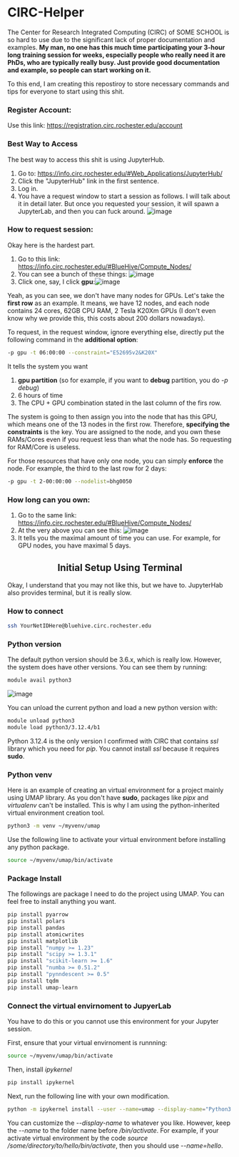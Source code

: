 # CIRC-Helper
The Center for Research Integrated Computing (CIRC) of SOME SCHOOL is so hard to use due to the significant lack of proper documentation and examples. **My man, no one has this much time participating your 3-hour long training session for weeks, especially people who really need it are PhDs, who are typically really busy. Just provide good documentation and example, so people can start working on it.**

To this end, I am creating this repostiroy to store necessary commands and tips for everyone to start using this shit. 

### Register Account:
Use this link: https://registration.circ.rochester.edu/account

### Best Way to Access
The best way to access this shit is using JupyterHub.
1. Go to: https://info.circ.rochester.edu/#Web_Applications/JupyterHub/
2. Click the "JupyterHub" link in the first sentence.
3. Log in.
4. You have a request window to start a session as follows. I will talk about it in detail later. But once you requested your session, it will spawn a JupyterLab, and then you can fuck around.
![image](https://github.com/user-attachments/assets/ad3bffcf-31c6-4f45-a109-3771d8ca412e)


### How to request session:
Okay here is the hardest part.
1. Go to this link: https://info.circ.rochester.edu/#BlueHive/Compute_Nodes/
2. You can see a bunch of these things: ![image](https://github.com/user-attachments/assets/142cd412-b250-46af-bb20-4f337abef652)
3. Click one, say, I click **gpu**:![image](https://github.com/user-attachments/assets/98acb67a-5439-449c-a319-6bd0e2eaea3d)

Yeah, as you can see, we don't have many nodes for GPUs. Let's take the **first row** as an example. It means, we have 12 nodes, and each node contains 24 cores, 62GB CPU RAM, 2 Tesla K20Xm GPUs (I don't even know why we provide this, this costs about 200 dollars nowadays). 

To request, in the request window, ignore everything else, directly put the following command in the **additional option**:

```bash
-p gpu -t 06:00:00 --constraint="E52695v2&K20X"
```
It tells the system you want
1. **gpu partition** (so for example, if you want to **debug** partition, you do *-p debug*)
2. 6 hours of time
3. The CPU + GPU combination stated in the last column of the firs row.

The system is going to then assign you into the node that has this GPU, which means one of the 13 nodes in the first row. Therefore, **specifying the constraints** is the key.  You are assigned to the node, and you own these RAMs/Cores even if you request less than what the node has. So requesting for RAM/Core is useless. 

For those resources that have only one node, you can simply **enforce** the node. For example, the third to the last row for 2 days:
```bash
-p gpu -t 2-00:00:00 --nodelist=bhg0050
```

### How long can you own:
1. Go to the same link: https://info.circ.rochester.edu/#BlueHive/Compute_Nodes/
2. At the very above you can see this:
![image](https://github.com/user-attachments/assets/fcd89fea-2bfc-452b-a311-c74f3172a7a5)
3. It tells you the maximal amount of time you can use. For example, for GPU nodes, you have maximal 5 days. 


<div align="center">
  
## Initial Setup Using Terminal
  
</div>

Okay, I understand that you may not like this, but we have to. JupyterHab also provides terminal, but it is really slow. 

### How to connect
```bash
ssh YourNetIDHere@bluehive.circ.rochester.edu
```

### Python version
The default python version should be 3.6.x, which is really low. However, the system does have other versions. You can see them by running:
```bash
module avail python3
```
![image](https://github.com/user-attachments/assets/b805657f-8619-4dc3-89a3-1192d22bf5bf)

You can unload the current python and load a new python version with:
```bash
module unload python3
module load python3/3.12.4/b1
```

Python 3.12.4 is the only version I confirmed with CIRC that contains *ssl* library which you need for *pip*. You cannot install *ssl* because it requires **sudo**. 

### Python venv
Here is an example of creating an virtual environment for a project mainly using UMAP library. As you don't have **sudo**, packages like *pipx* and *virtualenv* can't be installed. This is why I am using the python-inherited virtual environment creation tool. 
```bash
python3 -m venv ~/myvenv/umap
```
Use the following line to activate your virtual environment before installing any python package. 
```bash
source ~/myvenv/umap/bin/activate
```

### Package Install
The followings are package I need to do the project using UMAP. You can feel free to install anything you want. 
```bash
pip install pyarrow
pip install polars
pip install pandas
pip install atomicwrites
pip install matplotlib
pip install "numpy >= 1.23"
pip install "scipy >= 1.3.1"
pip install "scikit-learn >= 1.6"
pip install "numba >= 0.51.2"
pip install "pynndescent >= 0.5"
pip install tqdm
pip install umap-learn
```

### Connect the virtual envirnoment to JupyerLab
You have to do this or you cannot use this environment for your Jupyter session. 

First, ensure that your virtual envirnoment is runnning:
```bash
source ~/myvenv/umap/bin/activate
```

Then, install *ipykernel*
```bash
pip install ipykernel
```

Next, run the following line with your own modification.
```bash
python -m ipykernel install --user --name=umap --display-name="Python3.12.4-b1 (UMAP)"
```
You can customize the *--display-name* to whatever you like. However, keep the *--name* to the folder name before */bin/activate*. For example, if your activate virtual environment by the code *source /some/directory/to/hello/bin/activate*, then you should use *--name=hello*.

